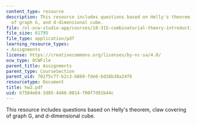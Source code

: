 ```yaml
---
content_type: resource
description: This resource includes questions based on Helly's theorem, claw covering
  of graph G, and d-dimensional cube.
file: /ol-ocw-studio-app/courses/18-315-combinatorial-theory-introduction-to-graph-theory-extremal-and-enumerative-combinatorics-spring-2005/67584e643d854d480014f00f7d91b44c_hw2.pdf
file_size: 61795
file_type: application/pdf
learning_resource_types:
- Assignments
license: https://creativecommons.org/licenses/by-nc-sa/4.0/
ocw_type: OCWFile
parent_title: Assignments
parent_type: CourseSection
parent_uid: 702f5c77-b2c3-b869-fde6-6d16b38a24f6
resourcetype: Document
title: hw2.pdf
uid: 67584e64-3d85-4d48-0014-f00f7d91b44c
---
```

This resource includes questions based on Helly's theorem, claw covering of graph G, and d-dimensional cube.